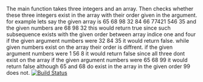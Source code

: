 The main function takes three integers and an array.
Then checks whether these three integers exist in the array with their order given in the argument.
for example lets say the given array is 65 68 98 32 84 66 77421 546 35
and the given numbers are  68 98 32
this would return true since such subsequence exists with the given order between array indice one and four
if the given argument numbers were 32 84 35 it would return false. while given numbers exist on the array their order is diffrent.
if the given argument numbers were 1 56 8 it would return false since all three dont exist on the array
if the given argument numbers were 65 68 99 it would return false although 65 and 68 do exist in the array in the given order 99 does not.
[![Build Status](https://www.travis-ci.com/kaanefekeles/mydemoapp.svg?branch=main)](https://www.travis-ci.com/kaanefekeles/mydemoapp)